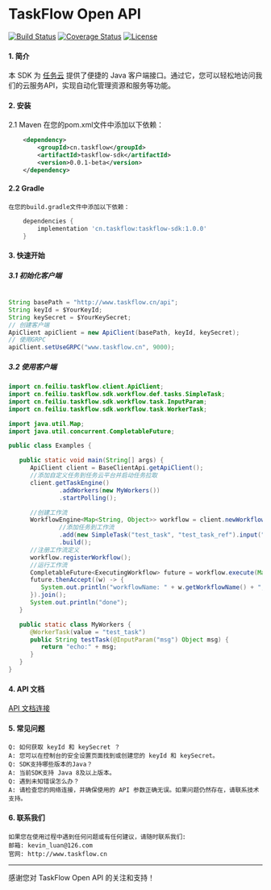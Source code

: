 # TaskFlow Open API
[![Build Status](https://travis-ci.org/taskflow/taskflow-open-api.svg?branch=master)](https://travis-ci.org/taskflow/taskflow-open-api)
[![Coverage Status](https://coveralls.io/repos/github/taskflow/taskflow-open-api/badge.svg?branch=master)](https://coveralls.io/github/taskflow/taskflow-open-api?branch=master)
[![License](https://img.shields.io/badge/License-Apache%202.0-blue.svg)](https://opensource.org/licenses/Apache-2.0)

#### 1. 简介
   本 SDK 为 [任务云](http://www.taskflow.cn/) 提供了便捷的 Java 客户端接口。通过它，您可以轻松地访问我们的云服务API，实现自动化管理资源和服务等功能。
#### 2. 安装
   2.1 Maven
   在您的pom.xml文件中添加以下依赖：
```xml
    <dependency>
        <groupId>cn.taskflow</groupId>
        <artifactId>taskflow-sdk</artifactId>
        <version>0.0.1-beta</version>
    </dependency>
```   
#### 2.2 Gradle
    在您的build.gradle文件中添加以下依赖：
```groovy
    dependencies {
        implementation 'cn.taskflow:taskflow-sdk:1.0.0'
    }
```

#### 3. 快速开始
    
##### 3.1 初始化客户端

```java

String basePath = "http://www.taskflow.cn/api";
String keyId = $YourKeyId;
String keySecret = $YourKeySecret;
// 创建客户端
ApiClient apiClient = new ApiClient(basePath, keyId, keySecret);
// 使用GRPC
apiClient.setUseGRPC("www.taskflow.cn", 9000);

```

##### 3.2 使用客户端

```java
import cn.feiliu.taskflow.client.ApiClient;
import cn.feiliu.taskflow.sdk.workflow.def.tasks.SimpleTask;
import cn.feiliu.taskflow.sdk.workflow.task.InputParam;
import cn.feiliu.taskflow.sdk.workflow.task.WorkerTask;

import java.util.Map;
import java.util.concurrent.CompletableFuture;

public class Examples {

   public static void main(String[] args) {
      ApiClient client = BaseClientApi.getApiClient();
      //添加自定义任务到任务云平台并启动任务拉取
      client.getTaskEngine()
              .addWorkers(new MyWorkers())
              .startPolling();

      //创建工作流
      WorkflowEngine<Map<String, Object>> workflow = client.newWorkflowBuilder("test-workflow", 1)
              //添加任务到工作流
              .add(new SimpleTask("test_task", "test_task_ref").input("msg", "${workflow.input.msg}"))
              .build();
      //注册工作流定义
      workflow.registerWorkflow();
      //运行工作流
      CompletableFuture<ExecutingWorkflow> future = workflow.execute(Map.of("msg", "测试"));
      future.thenAccept((w) -> {
         System.out.println("workflowName: " + w.getWorkflowName() + ", workflowId: " + w.getWorkflowId());
      }).join();
      System.out.println("done");
   }

   public static class MyWorkers {
      @WorkerTask(value = "test_task")
      public String testTask(@InputParam("msg") Object msg) {
         return "echo:" + msg;
      }
   }
}


```

#### 4. API 文档
   [API 文档连接](http://www.taskflow.cn/api-docs)

#### 5. 常见问题
    Q: 如何获取 keyId 和 keySecret ？
    A: 您可以在控制台的安全设置页面找到或创建您的 keyId 和 keySecret。
    Q: SDK支持哪些版本的Java？
    A: 当前SDK支持 Java 8及以上版本。
    Q: 遇到未知错误怎么办？
    A: 请检查您的网络连接，并确保使用的 API 参数正确无误。如果问题仍然存在，请联系技术支持。
    
#### 6. 联系我们
    如果您在使用过程中遇到任何问题或有任何建议，请随时联系我们:
    邮箱: kevin_luan@126.com
    官网: http://www.taskflow.cn
---

感谢您对 TaskFlow Open API 的关注和支持！ 